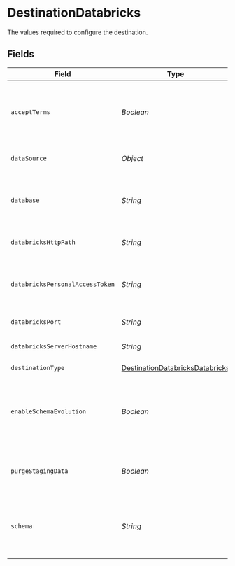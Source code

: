 # DestinationDatabricks

The values required to configure the destination.


## Fields

| Field                                                                                                                                                | Type                                                                                                                                                 | Required                                                                                                                                             | Description                                                                                                                                          | Example                                                                                                                                              |
| ---------------------------------------------------------------------------------------------------------------------------------------------------- | ---------------------------------------------------------------------------------------------------------------------------------------------------- | ---------------------------------------------------------------------------------------------------------------------------------------------------- | ---------------------------------------------------------------------------------------------------------------------------------------------------- | ---------------------------------------------------------------------------------------------------------------------------------------------------- |
| `acceptTerms`                                                                                                                                        | *Boolean*                                                                                                                                            | :heavy_check_mark:                                                                                                                                   | You must agree to the Databricks JDBC Driver <a href="https://databricks.com/jdbc-odbc-driver-license">Terms & Conditions</a> to use this connector. |                                                                                                                                                      |
| `dataSource`                                                                                                                                         | *Object*                                                                                                                                             | :heavy_check_mark:                                                                                                                                   | Storage on which the delta lake is built.                                                                                                            |                                                                                                                                                      |
| `database`                                                                                                                                           | *String*                                                                                                                                             | :heavy_minus_sign:                                                                                                                                   | The name of the catalog. If not specified otherwise, the "hive_metastore" will be used.                                                              |                                                                                                                                                      |
| `databricksHttpPath`                                                                                                                                 | *String*                                                                                                                                             | :heavy_check_mark:                                                                                                                                   | Databricks Cluster HTTP Path.                                                                                                                        | sql/protocolvx/o/1234567489/0000-1111111-abcd90                                                                                                      |
| `databricksPersonalAccessToken`                                                                                                                      | *String*                                                                                                                                             | :heavy_check_mark:                                                                                                                                   | Databricks Personal Access Token for making authenticated requests.                                                                                  | dapi0123456789abcdefghij0123456789AB                                                                                                                 |
| `databricksPort`                                                                                                                                     | *String*                                                                                                                                             | :heavy_minus_sign:                                                                                                                                   | Databricks Cluster Port.                                                                                                                             | 443                                                                                                                                                  |
| `databricksServerHostname`                                                                                                                           | *String*                                                                                                                                             | :heavy_check_mark:                                                                                                                                   | Databricks Cluster Server Hostname.                                                                                                                  | abc-12345678-wxyz.cloud.databricks.com                                                                                                               |
| `destinationType`                                                                                                                                    | [DestinationDatabricksDatabricks](../../models/shared/DestinationDatabricksDatabricks.md)                                                            | :heavy_check_mark:                                                                                                                                   | N/A                                                                                                                                                  |                                                                                                                                                      |
| `enableSchemaEvolution`                                                                                                                              | *Boolean*                                                                                                                                            | :heavy_minus_sign:                                                                                                                                   | Support schema evolution for all streams. If "false", the connector might fail when a stream's schema changes.                                       |                                                                                                                                                      |
| `purgeStagingData`                                                                                                                                   | *Boolean*                                                                                                                                            | :heavy_minus_sign:                                                                                                                                   | Default to 'true'. Switch it to 'false' for debugging purpose.                                                                                       |                                                                                                                                                      |
| `schema`                                                                                                                                             | *String*                                                                                                                                             | :heavy_minus_sign:                                                                                                                                   | The default schema tables are written. If not specified otherwise, the "default" will be used.                                                       | default                                                                                                                                              |